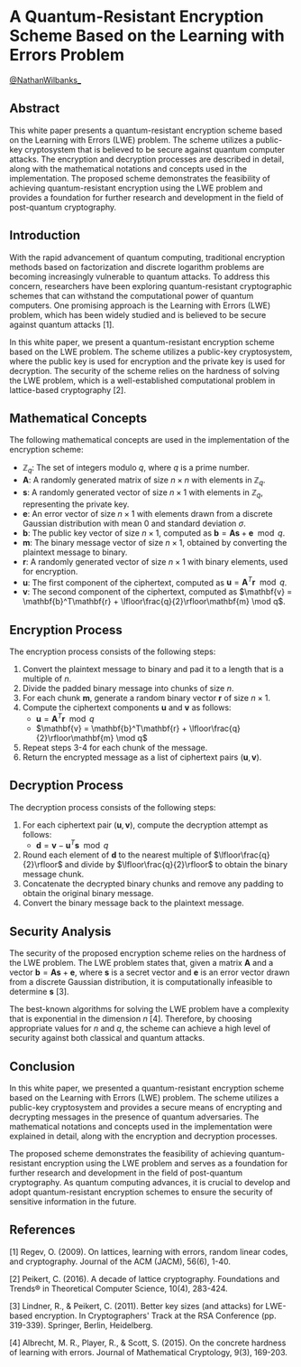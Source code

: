 # A Quantum-Resistant Encryption Scheme Based on the Learning with Errors Problem

[@NathanWilbanks\_](https://twitter.com/NathanWilbanks_)

## Abstract

This white paper presents a quantum-resistant encryption scheme based on the Learning with Errors (LWE) problem. The scheme utilizes a public-key cryptosystem that is believed to be secure against quantum computer attacks. The encryption and decryption processes are described in detail, along with the mathematical notations and concepts used in the implementation. The proposed scheme demonstrates the feasibility of achieving quantum-resistant encryption using the LWE problem and provides a foundation for further research and development in the field of post-quantum cryptography.

## Introduction

With the rapid advancement of quantum computing, traditional encryption methods based on factorization and discrete logarithm problems are becoming increasingly vulnerable to quantum attacks. To address this concern, researchers have been exploring quantum-resistant cryptographic schemes that can withstand the computational power of quantum computers. One promising approach is the Learning with Errors (LWE) problem, which has been widely studied and is believed to be secure against quantum attacks [1].

In this white paper, we present a quantum-resistant encryption scheme based on the LWE problem. The scheme utilizes a public-key cryptosystem, where the public key is used for encryption and the private key is used for decryption. The security of the scheme relies on the hardness of solving the LWE problem, which is a well-established computational problem in lattice-based cryptography [2].

## Mathematical Concepts

The following mathematical concepts are used in the implementation of the encryption scheme:

- $\mathbb{Z}_q$: The set of integers modulo $q$, where $q$ is a prime number.
- $\mathbf{A}$: A randomly generated matrix of size $n \times n$ with elements in $\mathbb{Z}_q$.
- $\mathbf{s}$: A randomly generated vector of size $n \times 1$ with elements in $\mathbb{Z}_q$, representing the private key.
- $\mathbf{e}$: An error vector of size $n \times 1$ with elements drawn from a discrete Gaussian distribution with mean 0 and standard deviation $\sigma$.
- $\mathbf{b}$: The public key vector of size $n \times 1$, computed as $\mathbf{b} = \mathbf{A}\mathbf{s} + \mathbf{e} \mod q$.
- $\mathbf{m}$: The binary message vector of size $n \times 1$, obtained by converting the plaintext message to binary.
- $\mathbf{r}$: A randomly generated vector of size $n \times 1$ with binary elements, used for encryption.
- $\mathbf{u}$: The first component of the ciphertext, computed as $\mathbf{u} = \mathbf{A}^T\mathbf{r} \mod q$.
- $\mathbf{v}$: The second component of the ciphertext, computed as $\mathbf{v} = \mathbf{b}^T\mathbf{r} + \lfloor\frac{q}{2}\rfloor\mathbf{m} \mod q$.

## Encryption Process

The encryption process consists of the following steps:

1. Convert the plaintext message to binary and pad it to a length that is a multiple of $n$.
2. Divide the padded binary message into chunks of size $n$.
3. For each chunk $\mathbf{m}$, generate a random binary vector $\mathbf{r}$ of size $n \times 1$.
4. Compute the ciphertext components $\mathbf{u}$ and $\mathbf{v}$ as follows:
   - $\mathbf{u} = \mathbf{A}^T\mathbf{r} \mod q$
   - $\mathbf{v} = \mathbf{b}^T\mathbf{r} + \lfloor\frac{q}{2}\rfloor\mathbf{m} \mod q$
5. Repeat steps 3-4 for each chunk of the message.
6. Return the encrypted message as a list of ciphertext pairs $(\mathbf{u}, \mathbf{v})$.

## Decryption Process

The decryption process consists of the following steps:

1. For each ciphertext pair $(\mathbf{u}, \mathbf{v})$, compute the decryption attempt as follows:
   - $\mathbf{d} = \mathbf{v} - \mathbf{u}^T\mathbf{s} \mod q$
2. Round each element of $\mathbf{d}$ to the nearest multiple of $\lfloor\frac{q}{2}\rfloor$ and divide by $\lfloor\frac{q}{2}\rfloor$ to obtain the binary message chunk.
3. Concatenate the decrypted binary chunks and remove any padding to obtain the original binary message.
4. Convert the binary message back to the plaintext message.

## Security Analysis

The security of the proposed encryption scheme relies on the hardness of the LWE problem. The LWE problem states that, given a matrix $\mathbf{A}$ and a vector $\mathbf{b} = \mathbf{A}\mathbf{s} + \mathbf{e}$, where $\mathbf{s}$ is a secret vector and $\mathbf{e}$ is an error vector drawn from a discrete Gaussian distribution, it is computationally infeasible to determine $\mathbf{s}$ [3].

The best-known algorithms for solving the LWE problem have a complexity that is exponential in the dimension $n$ [4]. Therefore, by choosing appropriate values for $n$ and $q$, the scheme can achieve a high level of security against both classical and quantum attacks.

## Conclusion

In this white paper, we presented a quantum-resistant encryption scheme based on the Learning with Errors (LWE) problem. The scheme utilizes a public-key cryptosystem and provides a secure means of encrypting and decrypting messages in the presence of quantum adversaries. The mathematical notations and concepts used in the implementation were explained in detail, along with the encryption and decryption processes.

The proposed scheme demonstrates the feasibility of achieving quantum-resistant encryption using the LWE problem and serves as a foundation for further research and development in the field of post-quantum cryptography. As quantum computing advances, it is crucial to develop and adopt quantum-resistant encryption schemes to ensure the security of sensitive information in the future.

## References

[1] Regev, O. (2009). On lattices, learning with errors, random linear codes, and cryptography. Journal of the ACM (JACM), 56(6), 1-40.

[2] Peikert, C. (2016). A decade of lattice cryptography. Foundations and Trends® in Theoretical Computer Science, 10(4), 283-424.

[3] Lindner, R., & Peikert, C. (2011). Better key sizes (and attacks) for LWE-based encryption. In Cryptographers' Track at the RSA Conference (pp. 319-339). Springer, Berlin, Heidelberg.

[4] Albrecht, M. R., Player, R., & Scott, S. (2015). On the concrete hardness of learning with errors. Journal of Mathematical Cryptology, 9(3), 169-203.

